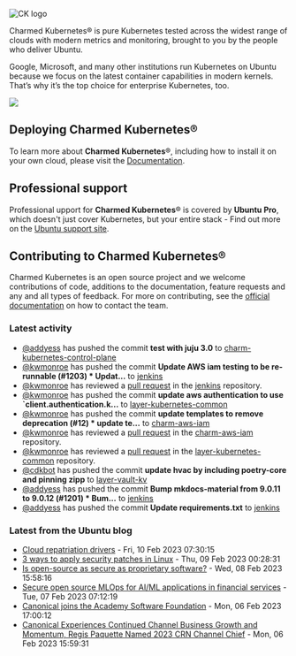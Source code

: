 ![CK logo](https://assets.ubuntu.com/v1/451d4cf4-Charmed+Kubernetes_RGB_onWhite_2022.svg)

Charmed Kubernetes® is pure Kubernetes tested across the widest range of clouds with modern metrics and monitoring, brought to you by the people who deliver Ubuntu.

Google, Microsoft, and many other institutions run Kubernetes on Ubuntu because we focus on the latest container capabilities in modern kernels. That’s why it’s the top choice for enterprise Kubernetes, too.

![](https://assets.ubuntu.com/v1/843c77b6-juju-at-a-glace.svg)

## Deploying Charmed Kubernetes®

To learn more about **Charmed Kubernetes**®, including how to install it on your own cloud, please visit the [Documentation][docs].

## Professional support

Professional upport for **Charmed Kubernetes**® is covered by **Ubuntu Pro**, which doesn't just cover Kubernetes, but your entire stack - Find out more on the [Ubuntu support site](https://ubuntu.com/support).

## Contributing to Charmed Kubernetes®

Charmed Kubernetes is an open source project and we welcome contributions of code, additions to the documentation, feature requests and any and all types of feedback. For more on contributing, see the [official documentation][get-in-touch] on how to contact the team.

<!-- LINKS -->
[docs]: https://ubuntu.com/kubernetes/docs
[get-in-touch]: https://ubuntu.com/kubernetes/docs/get-in-touch

### Latest activity

<!-- activity starts -->
 - [@addyess](https://github.com/addyess) has pushed the commit **test with juju 3.0** to [charm-kubernetes-control-plane](https://github.com/charmed-kubernetes/charm-kubernetes-control-plane)
 - [@kwmonroe](https://github.com/kwmonroe) has pushed the commit **Update AWS iam testing to be re-runnable (#1203)  * Updat...** to [jenkins](https://github.com/charmed-kubernetes/jenkins)
 - [@kwmonroe](https://github.com/kwmonroe) has reviewed a [pull request](https://github.com/charmed-kubernetes/jenkins/pull/1203) in the [jenkins](https://github.com/charmed-kubernetes/jenkins) repository.
 - [@kwmonroe](https://github.com/kwmonroe) has pushed the commit **update aws authentication to use `client.authentication.k...** to [layer-kubernetes-common](https://github.com/charmed-kubernetes/layer-kubernetes-common)
 - [@kwmonroe](https://github.com/kwmonroe) has pushed the commit **update templates to remove deprecation (#12)  * update te...** to [charm-aws-iam](https://github.com/charmed-kubernetes/charm-aws-iam)
 - [@kwmonroe](https://github.com/kwmonroe) has reviewed a [pull request](https://github.com/charmed-kubernetes/charm-aws-iam/pull/12) in the [charm-aws-iam](https://github.com/charmed-kubernetes/charm-aws-iam) repository.
 - [@kwmonroe](https://github.com/kwmonroe) has reviewed a [pull request](https://github.com/charmed-kubernetes/layer-kubernetes-common/pull/42) in the [layer-kubernetes-common](https://github.com/charmed-kubernetes/layer-kubernetes-common) repository.
 - [@cdkbot](https://github.com/cdkbot) has pushed the commit **update hvac by including poetry-core and pinning zipp** to [layer-vault-kv](https://github.com/charmed-kubernetes/layer-vault-kv)
 - [@addyess](https://github.com/addyess) has pushed the commit **Bump mkdocs-material from 9.0.11 to 9.0.12 (#1201)  * Bum...** to [jenkins](https://github.com/charmed-kubernetes/jenkins)
 - [@addyess](https://github.com/addyess) has pushed the commit **Update requirements.txt** to [jenkins](https://github.com/charmed-kubernetes/jenkins)
<!-- activity ends -->

<!-- roadmap starts -->

<!-- roadmap ends -->

### Latest from the Ubuntu blog

<!-- blog starts -->
* [Cloud repatriation drivers](https://ubuntu.com//blog/cloud-repatriation) - Fri, 10 Feb 2023 07:30:15 
* [3 ways to apply security patches in Linux](https://ubuntu.com//blog/3-ways-to-apply-security-patches-in-linux) - Thu, 09 Feb 2023 00:28:31 
* [Is open-source as secure as proprietary software?](https://ubuntu.com//blog/does-open-source-software-have-the-same-safety-as-proprietary-software) - Wed, 08 Feb 2023 15:58:16 
* [Secure open source MLOps for AI/ML applications in financial services](https://ubuntu.com//blog/secure-open-source-mlops-for-ai-ml-applications-in-financial-services) - Tue, 07 Feb 2023 07:12:19 
* [Canonical joins the Academy Software Foundation](https://ubuntu.com//blog/canonical-joins-the-academy-software-foundation) - Mon, 06 Feb 2023 17:00:12 
* [Canonical Experiences Continued Channel Business Growth and Momentum, Regis Paquette Named 2023 CRN Channel Chief](https://ubuntu.com//blog/canonical-continued-channel-business-growth-regis-paquette-2023-crn-channel-chief) - Mon, 06 Feb 2023 15:59:31 
<!-- blog ends -->
